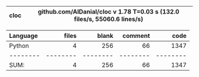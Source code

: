 cloc|github.com/AlDanial/cloc v 1.78  T=0.03 s (132.0 files/s, 55060.6 lines/s)
--- | ---

Language|files|blank|comment|code
:-------|-------:|-------:|-------:|-------:
Python|4|256|66|1347
--------|--------|--------|--------|--------
SUM:|4|256|66|1347

